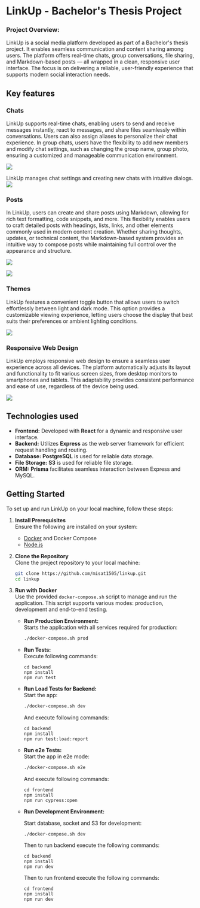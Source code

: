 # LinkUp - Bachelor's Thesis Project

### Project Overview:

LinkUp is a social media platform developed as part of a Bachelor's thesis project. It enables seamless communication and content sharing among users. The platform offers real-time chats, group conversations, file sharing, and Markdown-based posts — all wrapped in a clean, responsive user interface. The focus is on delivering a reliable, user-friendly experience that supports modern social interaction needs.

## Key features

### Chats

LinkUp supports real-time chats, enabling users to send and receive messages instantly, react to messages, and share files seamlessly within conversations. Users can also assign aliases to personalize their chat experience. In group chats, users have the flexibility to add new members and modify chat settings, such as changing the group name, group photo, ensuring a customized and manageable communication environment.

![](/docs/chat-dark.png)

LinkUp manages chat settings and creating new chats with intuitive dialogs.
![](/docs/chat-dialog.png)

### Posts

In LinkUp, users can create and share posts using Markdown, allowing for rich text formatting, code snippets, and more. This flexibility enables users to craft detailed posts with headings, lists, links, and other elements commonly used in modern content creation. Whether sharing thoughts, updates, or technical content, the Markdown-based system provides an intuitive way to compose posts while maintaining full control over the appearance and structure.

![](/docs/post.png)

![](/docs//post-editor.png)

### Themes

LinkUp features a convenient toggle button that allows users to switch effortlessly between light and dark mode. This option provides a customizable viewing experience, letting users choose the display that best suits their preferences or ambient lighting conditions.

![](/docs/chat-light.png)

### Responsive Web Design

LinkUp employs responsive web design to ensure a seamless user experience across all devices. The platform automatically adjusts its layout and functionality to fit various screen sizes, from desktop monitors to smartphones and tablets. This adaptability provides consistent performance and ease of use, regardless of the device being used.

![](/docs/chat-phone.png)

## Technologies used

- **Frontend:** Developed with **React** for a dynamic and responsive user interface.
- **Backend:** Utilizes **Express** as the web server framework for efficient request handling and routing.
- **Database:** **PostgreSQL** is used for reliable data storage.
- **File Storage:** **S3** is used for reliable file storage.
- **ORM:** **Prisma** facilitates seamless interaction between Express and MySQL.

## Getting Started

To set up and run LinkUp on your local machine, follow these steps:

1. **Install Prerequisites**  
   Ensure the following are installed on your system:

   - [Docker](https://www.docker.com/) and Docker Compose
   - [Node.js](https://nodejs.org/)

2. **Clone the Repository**  
   Clone the project repository to your local machine:

   ```bash
   git clone https://github.com/misat1505/linkup.git
   cd linkup
   ```

3. **Run with Docker**  
   Use the provided `docker-compose.sh` script to manage and run the application. This script supports various modes: production, development and end-to-end testing.

   - **Run Production Environment:**  
     Starts the application with all services required for production:

     ```bash
     ./docker-compose.sh prod
     ```

   - **Run Tests:**  
     Execute following commands:

     ```
     cd backend
     npm install
     npm run test
     ```

   - **Run Load Tests for Backend:**  
     Start the app:

     ```bash
     ./docker-compose.sh dev
     ```

     And execute following commands:

     ```
     cd backend
     npm install
     npm run test:load:report
     ```

   - **Run e2e Tests:**  
     Start the app in e2e mode:

     ```bash
     ./docker-compose.sh e2e
     ```

     And execute following commands:

     ```
     cd frontend
     npm install
     npm run cypress:open
     ```

   - **Run Development Environment:**

     Start database, socket and S3 for development:

     ```
     ./docker-compose.sh dev
     ```

     Then to run backend execute the following commands:

     ```
     cd backend
     npm install
     npm run dev
     ```

     Then to run frontend execute the following commands:

     ```
     cd frontend
     npm install
     npm run dev
     ```
